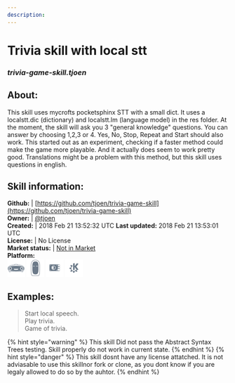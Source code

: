 ```yaml
---
description: 
---
```


# Trivia skill with local stt  
### _trivia-game-skill.tjoen_  
## About:  
This skill uses mycrofts pocketsphinx STT with a small dict.
It uses a localstt.dic (dictionary) and localstt.lm (language model) in the res folder.
At the moment, the skill will ask you 3 "general knowledge" questions.
You can answer by choosing 1,2,3 or 4.
Yes, No, Stop, Repeat and Start should also work.
This started out as an experiment, checking if a faster method could make the  game more playable.
And it actually does seem to work pretty good.
Translations might be a problem with this method, but this skill uses questions in english.

## Skill information:  
**Github:** | [https://github.com/tjoen/trivia-game-skill](https://github.com/tjoen/trivia-game-skill)  
**Owner:** | [@tjoen](https://github.com/tjoen)  
**Created:** | 2018 Feb 21 13:52:32 UTC  **Last updated:** 2018 Feb 21 13:53:01 UTC  
**License:** | No License  
**Market status:** | [Not in Market](https://market.mycroft.ai/skill/)  
**Platform:**  
 ![Mark I](../.gitbook/assets/mark-1-icon.png)  ![Mark II](../.gitbook/assets/mark-2-icon.png)  ![Picroft](../.gitbook/assets/picroft-icon.png)  ![plasmoid](../.gitbook/assets/kde.png)   
## Examples:  
> Start local speech.  
> Play trivia.  
> Game of trivia.  
  
{% hint style="warning" %}
This skill Did not pass the Abstract Syntax Trees testing. Skill properly do not work in current state.
{% endhint %}
{% hint style="danger" %}
This skill dosnt have any license attatched. It is not adviasable to use this skillnor fork or clone, as you dont know if you are legaly allowed to do so by the auhtor.
{% endhint %}
